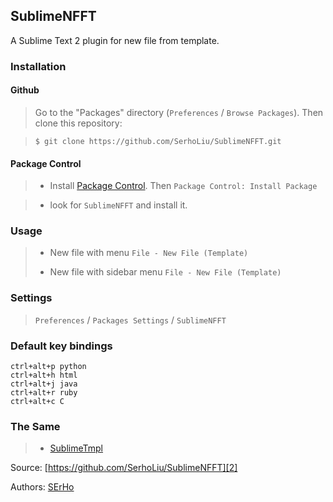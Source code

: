 ## SublimeNFFT

A Sublime Text 2 plugin for new file from template.

### Installation

#### Github

> Go to the "Packages" directory (`Preferences` / `Browse Packages`). Then clone this repository:

> `$ git clone https://github.com/SerhoLiu/SublimeNFFT.git`

#### Package Control

> - Install [Package Control][1]. Then `Package Control: Install Package`

> - look for `SublimeNFFT` and install it.

### Usage

> - New file with menu
>   `File - New File (Template)`
>
> - New file with sidebar menu
>   `File - New File (Template)`


### Settings

> `Preferences` / `Packages Settings` / `SublimeNFFT`

### Default key bindings

    ctrl+alt+p python
    ctrl+alt+h html
    ctrl+alt+j java
    ctrl+alt+r ruby
    ctrl+alt+c C

### The Same

> - [SublimeTmpl][3]


Source: [https://github.com/SerhoLiu/SublimeNFFT][2]

Authors: [SErHo][4]

[1]: http://wbond.net/sublime_packages/package_control
[2]: https://github.com/SerhoLiu/SublimeNFFT
[3]: https://github.com/kairyou/SublimeTmpl
[4]: http://serholiu.com/sublimenfft-plugin
